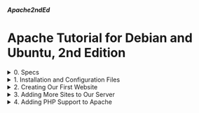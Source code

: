##### Apache2ndEd
# Apache Tutorial for Debian and Ubuntu, 2nd Edition

<details markdown="1">
<summary>
0. Specs
</summary>

---

### 0.0. The What
[ApacheOnDebianUbuntu](ApacheOnDebianUbuntu.html) was my very first tutorial. I was new to Linux, and I wanted to document Apache HTTP server usage. The old document will be available for some time, in case you'd like to check it too.

After some years, I've grown older and I decided to revise it. So here is the result.

Apache HTTPD is a very powerful web server software. Some sources tell that it is the most used web server software with Nginx.

### 0.1. Environment
I used Debian and Ubuntu server editions, namely Debian 11 & 12, Ubuntu 22.04 & 24.04 LTS Servers.

I have a test domain name: 386387.xyz. I used it for my tests. 

Unless you want to run a totally static website, you would need PHP and a database server too. So we're going to touch them a bit.

### 0.3. Sources

- [Apache Documentation](https://httpd.apache.org/docs/)  
- [Debian](https://manpages.debian.org/) and [Ubuntu](https://manpages.ubuntu.com/) manpages.
- [Deepseek](https://www.deepseek.com/) (I tested everything she says)
- [ChatGPT](https://chatgpt.com/) (I tested everything he says)

I guess at this point you realized that I declared Deepseek as female and ChatGPT as male. That doesn't mean anything, I just didn't want to call them as "it".
<br>
</details>

<details markdown="1">
<summary>
1. Installation and Configuration Files
</summary>

---
### 1.1. Installation
Upgrade repositories and install apache2 package

```
sudo apt update
sudo apt install apache2 --yes
```

When installed on Debian and Ubuntu, apache (as the other daemon packages) starts automatically. You can check the service:

```
systemctl status apache2
```

Debian administrators prepared a sample page for the web server. You can check it:

```
sudo nano /var/www/html/index.html
```

### 1.2. Configuration Files

Debian and Ubuntu installations have the following files and directories at /etc/apache2:

- **apache2.conf**: Main configuration file for the Apache web server. Contains global server settings and typically includes other configuration files.

- **envvars**: Sets environment variables used by Apache, such as paths and user/group settings. It is sourced (included) when Apache starts.

- **magic**: Helps Apache identify file types based on their content rather than just their extensions. It's used for MIME type detection.

- **ports.conf**: Defines the ports on which Apache listens (like port 80 for HTTP and 443 for HTTPS).

- **conf-available/**: Contains additional configuration files that can be enabled or disabled as needed. These are typically non-essential but provide extra features.

- **conf-enabled/**: Symbolic links to configuration files in conf-available/ that are currently enabled. Files here are active and loaded by Apache.

- **mods-available/**: Contains configuration files for Apache modules that can be enabled or disabled. These modules extend Apache's functionality (like SSL or PHP).

- **mods-enabled/**: Symbolic links to enabled module configurations from mods-available/. Only modules listed here are active.

- **sites-available/**: Contains configuration files for individual websites (virtual hosts). Each file defines settings like the document root, domain name, and logging for a specific site.

- **sites-enabled/**: Symbolic links to enabled site configurations from sites-available/. Only sites listed here are active and accessible.

Normally, we do not need to edit configuration files other than the ones in sites-available/. 

### 1.3. Debian Specific Apache Commands

Debian makes available of 6 commands for easy Apache configuration. These commands are prepared by Debian package managers and they are available on Ubuntu servers too.

- **a2ensite**: Enables a site configuration by creating a symbolic link in sites-enabled/ from sites-available/.

- **a2dissite**: Disables a site configuration by removing its symbolic link from sites-enabled/.

- **a2enmod**: Enables an Apache module by creating a symbolic link in mods-enabled/ from mods-available/.

- **a2dismod**: Disables an Apache module by removing its symbolic link from mods-enabled/.

- **a2enconf**: Enables additional configuration files from conf-available/ by creating symbolic links in conf-enabled/.

- **a2disconf**: Disables additional configuration files by removing symbolic links from conf-enabled/.

After enabling or disabling a site we need to reload apache2:

```
sudo systemctl reload apache2
```

After enabling or disabling a conf or a mod, we need to restart apache2:

```
sudo systemctl restart apache2
```

<br>
</details>

<details markdown="1">
<summary>
2. Creating Our First Website
</summary>

---
### 2.0. Explanations

When Apache package is installed, it creates 2 configuration files in sites-available/ directory. ```000-default.conf``` and ```default-ssl.conf```. 

000-default.conf comes enabled, that is linked to sites-enabled/ directory. 

default-ssl.conf is not enabled and can be considered as a template for configuring an SSL site.

There are 4 steps to create a web site on Apache Web Server.

1. Prepare a place for the website contents and put the contents in there. Generally, a directory under /var/www is fine.
2. Create a configuration file for the site in /etc/apache2/sites-available/
3. Enable the site with a2ensite command.
4. Reload Apache daemon.

### 2.1. Configure the Website
#### 2.1.1. Prepare Website Home
Make a home for our website:

```
sudo mkdir /var/www/386387.xyz
```

Create a sample home page

```
sudo nano /var/www/386387.xyz/index.html
```

Fill as below:

```
<html>
<title>386387.xyz Test Page</title>
<body>
<h1>386387.xyz Test Page</h1>
<p>386387.xyz and www.386387.xyz land here.</p>
</body>
</html>
```

Make Apache daemon user own the directory and files:

```
sudo chown -R www-data:www-data /var/www/386387.xyz
```

Change all directory permissions to 755 and file permissions to 644

```
sudo find /var/www/386387.xyz -type d -exec chmod 755 {} \;
sudo find /var/www/386387.xyz -type f -exec chmod 644 {} \;
```

### 2.1.2. Create Website Configuration 

Disable the default site configuration, we don't need it anymore

```
sudo a2dissite 000-default.conf
```

Create the configuration file of the site

```
sudo nano /etc/apache2/sites-available/386387.xyz.conf
```

Fill as below:

```
<VirtualHost *:80>
   ServerAdmin webmaster@386387.xyz	
   ServerName 386387.xyz
   ServerAlias www.386387.xyz
   DocumentRoot /var/www/386387.xyz
   ErrorLog ${APACHE_LOG_DIR}/386387.xyz-error.log
   CustomLog ${APACHE_LOG_DIR}/386387.xyz-access.log combined
</VirtualHost>
```

Line by line explanation of the configuration file

- Start of the site configuration. Site listens from all IPs in the host at the port 80.
- Site is accessibleed by name 386387.xyz
- Site is also accessible by name www.386387.xyz
- Content of the site is in /var/www/386387.xyz
- File for error logs
- File for access logs
- End of the site configuration

### 2.1.3. Enable the Website
Enable the site and reload Apache daemon.

```
sudo a2ensite 386387.xyz.conf
sudo systemctl reload apache2
```

Our site is ready. Assuming 386387.xyz points to the IP of the server, we can reach our site by reaching to the following URL:

```
http://386387.xyz
```

### 2.2. Add SSL (TLS) Support
#### 2.2.1. Install Certbot

Thanks to [Let's Encrypt](https://letsencrypt.org/) we can get free certificates and let our site to be connected by HTTPS. We use [certbot](https://certbot.eff.org/) tool to automatically install and update the certificates.

Let's Encrypt certificates last 3 months, they have to be renewed periodically. Certbot tool handles acquiring and renewing tasks.

Install certbot:

```
sudo apt update
sudo apt install certbot --yes
```

#### 2.2.2. Install Necessary Apache Modules

To enable HTTPS and forward our HTTP site to HTTPS, we need to enable 2 Apache modules:

```
sudo a2enmod ssl
sudo a2enmod rewrite
sudo systemctl restart apache2
```

#### 2.2.3.Get the Certificates

Get the certificates with certbot:

```
sudo certbot certonly -d 386387.xyz,www.386387.xyz --agree-tos --webroot
```

- **certonly**: Get the certificates only, do not install them
- **-d ...**: Get a certificate for all these domains
- **--agree-tos**: Accept the terms of services
- **--webroot**: Put challenge (authentication) files to a webroot folder. If you don't have a web server installed, then certbot may span a temporary web server to authenticate. But we already have 1 so we don't need it.


It asks for your email to inform you if needed and asks to share your email address with EFF, you can answer Y if you want. 

Then asks for the webroot directory of the domain, you can enter yours, mine is ```/var/www/386387.xyz```.

If you are getting a certificate for more than 1 domains like me, it asks for other's webroot too, you can select 2 as the other webroot.

Our certificates are installed as following:

```
Certificate is saved at: /etc/letsencrypt/live/386387.xyz/fullchain.pem
Key is saved at:         /etc/letsencrypt/live/386387.xyz/privkey.pem
```

#### 2.2.4. Create HTTPS Site Configuration

Now we need to prepare a configuration for the HTTPS site.

```
sudo nano /etc/apache2/sites-available/386387.xyz-ssl.conf
```

Fill as below:

```
<VirtualHost *:443>
   ServerName 386387.xyz
   ServerAlias www.386387.xyz
   DocumentRoot /var/www/386387.xyz
   ErrorLog ${APACHE_LOG_DIR}/386387.xyz-error.log
   CustomLog ${APACHE_LOG_DIR}/386387.xyz-access.log combined
   SSLEngine on
   SSLCertificateFile /etc/letsencrypt/live/386387.xyz/fullchain.pem
   SSLCertificateKeyFile /etc/letsencrypt/live/386387.xyz/privkey.pem
</VirtualHost>
```

There are 3 unfamiliar lines starting with SSL, they say SSL is working and certificates are at the given paths.

Our HTTPS site is ready at ```https://386387.xyz```after we enable the new configuration and reload the Apache daemon:

```
sudo a2ensite 386387.xyz-ssl.conf
sudo systemctl reload apache2
```

#### 2.2.5. HTTP to HTTPS Redirection

Our site works as HTTPS, but there is one some more work to do.

Whenever someone tries to connect to https://386387.xyz, they meet our HTTPS site. But if someone tries to connect to https://386387.xyz, they get to our plain HTTP site. 

We can redirect our HTTP site to HTTPS site to overcome this little problem.

Edit our HTTP site configuration:

```
sudo nano /etc/apache2/sites-available/386387.xyz.conf
```

Change as below :

```
<VirtualHost *:80>
   ServerAdmin webmaster@386387.xyz	
   ServerName 386387.xyz
   ServerAlias www.386387.xyz
   DocumentRoot /var/www/386387.xyz
   # Redirection BEGIN
   # Force redirect to HTTPS unless the request is for Let's Encrypt
   RewriteEngine On
   RewriteCond %{REQUEST_URI} !^/.well-known/acme-challenge/
   RewriteCond %{HTTPS} off
   RewriteRule (.*) https://%{HTTP_HOST}%{REQUEST_URI} [R=301]
   # Redirection END
   ErrorLog ${APACHE_LOG_DIR}/386387.xyz-error.log
   CustomLog ${APACHE_LOG_DIR}/386387.xyz-access.log combined
</VirtualHost>
```

Certbot puts some files on .well-know/acme-challenge/ directory to authenticate the server. The lines we added redirects the other requests to the HTTPS site.

Reload the Apache daemon and we are (almost) done.

```
sudo systemctl reload apache2
```

### 2.2.6. Certbot Hooks

When the time comes, certbot renews the certificates. But Apache doesn't know that and tries to use the old ones. That means our HTTPS site does not work anymore. 

To handle this situation, we need to find a way to reload Apache when certbot renews the certificates.

Certbot runs all scripts in the  /etc/letsencrypt/renewal-hooks/deploy directory after a successfull renewal. We'll put a script there.

```
sudo nano /etc/letsencrypt/renewal-hooks/deploy/reloadapache.sh
```

Fill as below:

```
#!/bin/bash
systemctl reload apache2
```

Make the script executable

```
sudo chmod +x /etc/letsencrypt/renewal-hooks/deploy/reloadapache.sh
```
<br>
</details>

<details markdown="1">
<summary>
3. Adding More Sites to Our Server
</summary>

---
### 3.0. Explanations

Apache server can host many sites. Actually there is no limit on the number of the sites, you can add sites as much as your server's CPU and RAM allows.

We're going to add some more sites with different properties

- Local access only
- Only Accessible by 2 IPs
- Reverse proxy configuration
- Custom error pages
- Listening on a different port
- No access logs

There will be only HTTP configurations for these sites, you can add HTTPS access to them as in step 2.2.

### 3.1. Local Access Only
Our site will allow access only from the server, no other IP's will be able to access it.

These type of sites can be used for management purposes.

Create a home for the site, a sample HTML, configure permissions and ownerships.

```
sudo mkdir /var/www/srv1
sudo touch /var/www/srv1/index.html
sudo chown -R www-data:www-data /var/www/srv1
sudo find /var/www/srv1 -type d -exec chmod 755 {} \;
sudo find /var/www/srv1 -type f -exec chmod 644 {} \;
```

Fill sample HTML

```
sudo nano /var/www/srv1/index.html
```

Fill as below:

```
<html>
<title>srv1.386387.xyz Test Page</title>
<body>
<h1>srv1.386387.xyz Test Page</h1>
<p>Local access only</p>
</body>
</html>
```

Create configuration for the site

```
sudo nano /etc/apache2/sites-available/srv1.conf
```

Fill as below:

```
<VirtualHost 127.0.0.1:80>
   ServerAdmin admin@386387.xyz	
   ServerName srv1.386387.xyz
   DocumentRoot /var/www/srv1
   ErrorLog ${APACHE_LOG_DIR}/srv1-error.log
   CustomLog ${APACHE_LOG_DIR}/srv1-access.log combined
</VirtualHost>
```

Enable the site and reload Apache daemon

```
sudo a2ensite srv1.conf
sudo systemctl reload apache2
```

You will not be able to reach to the site at ```https://srv1.386387.xyz```, but if you run the following command on the server, it will retrieve the HTML:

```
curl 127.0.0.1
```

### 3.2. Only Accessible by 2 IPs
Only 2 given IPs will be able to access this site.

These type of sites can be used to serve to only some selected persons.

Create a home for the site, a sample HTML, configure permissions and ownerships.

```
sudo mkdir /var/www/srv2
sudo touch /var/www/srv2/index.html
sudo chown -R www-data:www-data /var/www/srv2
sudo find /var/www/srv2 -type d -exec chmod 755 {} \;
sudo find /var/www/srv2 -type f -exec chmod 644 {} \;
```

Fill sample HTML

```
sudo nano /var/www/srv2/index.html
```

Fill as below:

```
<html>
<title>srv2.386387.xyz Test Page</title>
<body>
<h1>srv2.386387.xyz Test Page</h1>
<p>Only 2 IPs can access.</p>
</body>
</html>
```

Create configuration for the site

```
sudo nano /etc/apache2/sites-available/srv2.conf
```

Fill as below:

```
<VirtualHost *:80>
    <Directory "/var/www/srv2">
        Require ip 195.174.44.28
        Require ip 138.199.28.46
    </Directory>
    ServerAdmin admin@386387.xyz
    ServerName srv2.386387.xyz
    DocumentRoot /var/www/srv2
    ErrorLog ${APACHE_LOG_DIR}/srv2-error.log
    CustomLog ${APACHE_LOG_DIR}/srv2-access.log combined
</VirtualHost>
```

Enable the site and reload Apache daemon

```
sudo a2ensite srv2.conf
sudo systemctl reload apache2
```

Only 2 given IPs will be able to access to the site, the other will have Forbidden message.

You can add more IPs or even IP blocks as following:

```
        Require ip 195.174.44.0/24
```

### 3.3. Reverse Proxy Configuration

Some software supplies locally running mini web servers. One of them is RSpamd. You can only access them from the server they are running.

Using Apache's Reverse Proxy module, we can access them from outside the server too.

We can simulate such a system, open another terminal window on your server and type the following commands, that terminal will stay busy:

```
mkdir /tmp/test
echo Test > /tmp/test/index.html
cd /tmp/test
python3 -m http.server 8080 --bind 127.0.0.1
```

Now if you run the following command on another terminal for your server:

```
curl 127.0.0.1:8080
```

You will see it is replying with Test

This mini server can be accessed from our server only, and we'll make it accessible from the world too.

First we need to enable proxy and proxy_http modules of Apache

```
sudo a2enmod proxy
sudo a2enmod proxy_http
sudo systemctl restart apache2
```

Create a configuration for the site

```
sudo nano /etc/apache2/sites-available/srv3.conf
```

Fill as below:

```
<VirtualHost *:80>
   ServerAdmin admin@386387.xyz
   ServerName srv3.386387.xyz
   ProxyPreserveHost On
   ProxyPass "/reverse" "http://127.0.0.1:8080/"
   ProxyPassReverse "/reverse"  "http://127.0.0.1:8080/"
   ErrorLog ${APACHE_LOG_DIR}/srv3-error.log
   CustomLog ${APACHE_LOG_DIR}/srv3-access.log combined
</VirtualHost>
```

Enable the site and reload Apache daemon

```
sudo a2ensite srv3.conf
sudo systemctl reload apache2
```

Now, when you browse ```http://srv3.386387.xyz/reverse``` you will access to the local server.

Remember terminating the local server at the other terminal.

### 3.4. Custom Error Pages

When there is an error, Apache server inform us with an error page. The most occuring error is 404, page not found. But there are other errors too.

We can change the error pages as we like. Let's try it.

Create a home for the site, a sample HTML, 404 error page HTML, configure permissions and ownerships.

```
sudo mkdir /var/www/srv4
sudo touch /var/www/srv4/index.html
sudo touch /var/www/srv4/404.html
sudo chown -R www-data:www-data /var/www/srv4
sudo find /var/www/srv4 -type d -exec chmod 755 {} \;
sudo find /var/www/srv4 -type f -exec chmod 644 {} \;
```

Fill sample HTML

```
sudo nano /var/www/srv4/index.html
```

Fill as below:

```
<html>
<title>srv4.386387.xyz Test Page</title>
<body>
<h1>srv4.386387.xyz Test Page</h1>
<p>This site has a modified error 404 page.</p>
</body>
</html>
```

Fill error page HTML

```
sudo nano /var/www/srv4/404.html
```

Fill as below:

```
<html>
<title>I cannot find the page</title>
<body>
<h1>I cannot find the page</h1>
<p>May I ask you to change the address you're browsing?</p>
</body>
</html>
```

Create a configuration for the site

```
sudo nano /etc/apache2/sites-available/srv4.conf
```

Fill as below:

```
<VirtualHost *:80>
    ServerAdmin admin@386387.xyz
    ServerName srv4.386387.xyz
    DocumentRoot /var/www/srv4
    ErrorDocument 404 /404.html
    # You can add more error codes and HTMLs here
    ErrorLog ${APACHE_LOG_DIR}/srv4-error.log
    CustomLog ${APACHE_LOG_DIR}/srv4-access.log combined
</VirtualHost>
```

Enable the site and reload Apache daemon

```
sudo a2ensite srv4.conf
sudo systemctl reload apache2
```

When you visit ```http://srv4.386387.xyz``` you can see the main page, visit ```http://srv4.386387/test``` to see the custom error page.

### 3.5. Listening on a Different Port

Normally web servers listen on ports 80 (HTTP) and 443 (HTTPS). But sometimes it might be necessary to use the other ports.

We are going to configure our server to listen on port 8080.

Before everything we have to tell the Apache server to listen on port 8080 too.

```
sudo nano /etc/apache2/ports.conf
```

Add to the end of the file:

```
Listen 8080
```

Apache restart required

```
sudo systemctl restart apache2
```

Create a home for the site, a sample HTML, configure permissions and ownerships.

```
sudo mkdir /var/www/srv5
sudo touch /var/www/srv5/index.html
sudo chown -R www-data:www-data /var/www/srv5
sudo find /var/www/srv5 -type d -exec chmod 755 {} \;
sudo find /var/www/srv5 -type f -exec chmod 644 {} \;
```

Fill sample HTML

```
sudo nano /var/www/srv5/index.html
```

Fill as below:

```
<html>
<title>srv5.386387.xyz Test Page</title>
<body>
<h1>srv5.386387.xyz Test Page</h1>
<p>This site listens on port 8080.</p>
</body>
</html>
```

Create a configuration for the site

```
sudo nano /etc/apache2/sites-available/srv5.conf
```

Fill as below:

```
<VirtualHost *:8080>
    ServerAdmin admin@386387.xyz
    ServerName srv5.386387.xyz
    DocumentRoot /var/www/srv5
    ErrorLog ${APACHE_LOG_DIR}/srv5-error.log
    CustomLog ${APACHE_LOG_DIR}/srv4-access.log combined
</VirtualHost>
```

Enable the site and reload Apache daemon

```
sudo a2ensite srv5.conf
sudo systemctl reload apache2
```

Now you can visit ```http://srv5.386387.xyz:8080``` to see our new site.

### 3.6. No Access Logs

We want our site to have no access logs. There might be a lot of reason for that. One reason that comes to my mind is privacy. 

Create a home for the site, a sample HTML, configure permissions and ownerships.

```
sudo mkdir /var/www/srv6
sudo touch /var/www/srv6/index.html
sudo chown -R www-data:www-data /var/www/srv5
sudo find /var/www/srv6 -type d -exec chmod 755 {} \;
sudo find /var/www/srv6 -type f -exec chmod 644 {} \;
```

Fill sample HTML

```
sudo nano /var/www/srv6/index.html
```

Fill as below:

```
<html>
<title>srv6.386387.xyz Test Page</title>
<body>
<h1>srv6.386387.xyz Test Page</h1>
<p>We do not collect access logs.</p>
</body>
</html>
```

Create a configuration for the site

```
sudo nano /etc/apache2/sites-available/srv6.conf
```

Fill as below:

```
<VirtualHost *:80>
    ServerAdmin admin@386387.xyz
    ServerName srv6.386387.xyz
    DocumentRoot /var/www/srv6
    ErrorLog ${APACHE_LOG_DIR}/srv6-error.log
    CustomLog /dev/null combined
</VirtualHost>
```

Enable the site and reload Apache daemon

```
sudo a2ensite srv6.conf
sudo systemctl reload apache2
```

Now you can visit ```http://srv6.386387.xyz``` to see our new site.

If you want to disable error logs too, you can change the following line in the site config: 

```
    ErrorLog ${APACHE_LOG_DIR}/srv6-error.log
```

as

```
    ErrorLog /dev/null
```

<br>
</details>



<details markdown="1">
<summary>
4. Adding PHP Support to Apache
</summary>
---

### 4.1. Install PHP and Apache Dependencies

```
sudo apt update
sudo apt install php libapache2-mod-php --yes
```

Let's use our srv4 site to check PHP. We're going to add a page with PHP content and check if it is working.

```
sudo nano /var/www/srv4/info.php
```

Fill as below:

```
<?php phpinfo(); ?>
```

Now you can visit ```http://srv4.386387.xyz/info.php``` to see the PHP content.

### 4.2. PHP Configuration

You may want to make some changes to the PHP configuration. You can edit the configurations:

```
sudo nano /etc/php/*/apache2/php.ini
```

Common settings to adjust would be:

```
upload_max_filesize = 16M
post_max_size = 16M
memory_limit = 128M
display_errors = Off  # Set to On for development
```

After making changes you need to restart Apache:

```
sudo systemctl restart apache2
```

### 4.3. Additional PHP Packages

- php-mysql: Connect to MySQL/MariaDB databases
- php-pgsql: Connect to PostgreSQL databases
- php-sqlite3: Lightweight SQLite database support
- php-json: Encode/decode JSON data
- php-xml: Parse/generate XML
- php-mbstring: Handle non-English characters (e.g., UTF-8)
- php-curl: Make HTTP requests to APIs
- php-opcache: (Essential) Caches PHP code for faster execution
- php-zip: Create/extract ZIP files
- php-gd: Process images (resize, crop, add watermarks)

To install them all (and restart Apache afterwards):

```
sudo apt install php-mysql php-pgsql php-sqlite3 php-json \
   php-xml php-mbstring php-curl php-opcache php-zip php-gd
sudo systemctl restart apache2
```

<br>
</details>


